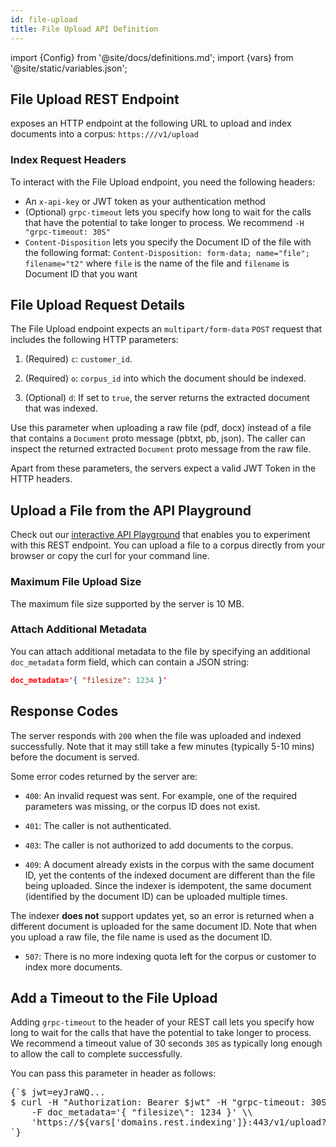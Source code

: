 ```yaml
---
id: file-upload
title: File Upload API Definition
---
```


import {Config} from '@site/docs/definitions.md';
import {vars} from '@site/static/variables.json';

## File Upload REST Endpoint

<Config v="names.product"/> exposes an HTTP endpoint at the following URL
to upload and index documents into a corpus:
<code>https://<Config v="domains.rest.indexing"/>/v1/upload</code>

### Index Request Headers

To interact with the File Upload endpoint, you need the following 
headers:

* An `x-api-key` or JWT token as your authentication method
* (Optional) `grpc-timeout` lets you specify how long to wait for the calls 
  that have the potential to take longer to process. We recommend 
  `-H "grpc-timeout: 30S"`
* `Content-Disposition` lets you specify the Document ID of the file with the 
  following format: `Content-Disposition: form-data; name="file"; filename="t2"` where
  `file` is the name of the file and `filename` is Document ID that you want 

## File Upload Request Details

The File Upload endpoint expects an `multipart/form-data` `POST` request that includes the
following HTTP parameters:

1. (Required) `c`: `customer_id`.

2. (Required) `o`: `corpus_id` into which the document should be indexed.

3. (Optional) `d`: If set to `true`, the server returns the extracted
document that was indexed. 

  Use this parameter when uploading a raw file (pdf, docx) instead of a file 
  that contains a `Document` proto message (pbtxt, pb, json). The caller can 
  inspect the returned extracted `Document` proto message from the raw file.

Apart from these parameters, the servers expect a valid JWT Token in the HTTP
headers.

## Upload a File from the API Playground

Check out our [interactive API Playground](/docs/rest-api/file-upload) that enables you
to experiment with this REST endpoint. You can upload a file to a corpus 
directly from your browser or copy the curl for your command line.

### Maximum File Upload Size

The maximum file size supported by the server is 10 MB.

### Attach Additional Metadata

You can attach additional metadata to the file by specifying an additional
`doc_metadata` form field, which can contain a JSON string:

```json
doc_metadata='{ "filesize": 1234 }'
```

## Response Codes

The server responds with `200` when the file was uploaded and indexed
successfully. Note that it may still take a few minutes (typically 5-10 mins)
before the document is served.

Some error codes returned by the server are:

-  `400`: An invalid request was sent. For example, one of the required parameters
was missing, or the corpus ID does not exist.

-  `401`: The caller is not authenticated.

-  `403`: The caller is not authorized to add documents to the corpus.

-  `409`: A document already exists in the corpus with the same document ID,
yet the contents of the indexed document are different than the file being
uploaded. Since the indexer is idempotent, the same document (identified by
the document ID) can be uploaded multiple times.
  
  The indexer **does not** support updates yet, so an error is returned when a 
  different document is uploaded for the same document ID. Note that when you 
  upload a raw file, the file name is used as the document ID.

-  `507`: There is no more indexing quota left for the corpus or customer to
index more documents.

## Add a Timeout to the File Upload

Adding `grpc-timeout` to the header of your REST call lets you specify how 
long to wait for the calls that have the potential to take longer to process. 
We recommend a timeout value of 30 seconds `30S` as typically long enough to 
allow the call to complete successfully.

You can pass this parameter in header as follows:

<pre>
{`$ jwt=eyJraWQ...
$ curl -H "Authorization: Bearer $jwt" -H "grpc-timeout: 30S"  -F file=@/tmp/instructions.pdf \\
    -F doc_metadata='{ "filesize\": 1234 }' \\
    'https://${vars['domains.rest.indexing']}:443/v1/upload?c=123456\&o=151'
`}
</pre>